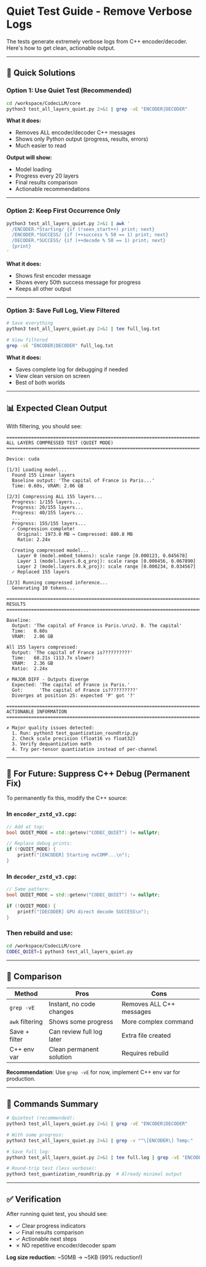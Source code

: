 # Quiet Test Guide - Remove Verbose Logs

The tests generate extremely verbose logs from C++ encoder/decoder. Here's how to get clean, actionable output.

---

## 🎯 Quick Solutions

### Option 1: Use Quiet Test (Recommended)
```bash
cd /workspace/CodecLLM/core
python3 test_all_layers_quiet.py 2>&1 | grep -vE "ENCODER|DECODER"
```

**What it does:**
- Removes ALL encoder/decoder C++ messages
- Shows only Python output (progress, results, errors)
- Much easier to read

**Output will show:**
- Model loading
- Progress every 20 layers
- Final results comparison
- Actionable recommendations

---

### Option 2: Keep First Occurrence Only
```bash
python3 test_all_layers_quiet.py 2>&1 | awk '
  /ENCODER.*Starting/ {if (!seen_start++) print; next}
  /ENCODER.*SUCCESS/ {if (++success % 50 == 1) print; next}
  /DECODER.*SUCCESS/ {if (++decode % 50 == 1) print; next}
  {print}
'
```

**What it does:**
- Shows first encoder message
- Shows every 50th success message for progress
- Keeps all other output

---

### Option 3: Save Full Log, View Filtered
```bash
# Save everything
python3 test_all_layers_quiet.py 2>&1 | tee full_log.txt

# View filtered
grep -vE "ENCODER|DECODER" full_log.txt
```

**What it does:**
- Saves complete log for debugging if needed
- View clean version on screen
- Best of both worlds

---

## 📊 Expected Clean Output

With filtering, you should see:

```
================================================================================
ALL LAYERS COMPRESSED TEST (QUIET MODE)
================================================================================

Device: cuda

[1/3] Loading model...
  Found 155 Linear layers
  Baseline output: 'The capital of France is Paris...'
  Time: 0.60s, VRAM: 2.06 GB

[2/3] Compressing ALL 155 layers...
  Progress: 1/155 layers...
  Progress: 20/155 layers...
  Progress: 40/155 layers...
  ...
  Progress: 155/155 layers...
  ✓ Compression complete!
    Original: 1973.0 MB → Compressed: 880.8 MB
    Ratio: 2.24x

  Creating compressed model...
    Layer 0 (model.embed_tokens): scale range [0.000123, 0.045678]
    Layer 1 (model.layers.0.q_proj): scale range [0.000456, 0.067890]
    Layer 2 (model.layers.0.k_proj): scale range [0.000234, 0.034567]
  ✓ Replaced 155 layers

[3/3] Running compressed inference...
  Generating 10 tokens...

================================================================================
RESULTS
================================================================================

Baseline:
  Output: 'The capital of France is Paris.\n\n2. B. The capital'
  Time:   0.60s
  VRAM:   2.06 GB

All 155 layers compressed:
  Output: 'The capital of France is??????????'
  Time:   68.21s (113.7x slower)
  VRAM:   2.36 GB
  Ratio:  2.24x

✗ MAJOR DIFF - Outputs diverge
  Expected: 'The capital of France is Paris.'
  Got:      'The capital of France is??????????'
  Diverges at position 25: expected 'P' got '?'

================================================================================
ACTIONABLE INFORMATION
================================================================================

✗ Major quality issues detected:
  1. Run: python3 test_quantization_roundtrip.py
  2. Check scale precision (float16 vs float32)
  3. Verify dequantization math
  4. Try per-tensor quantization instead of per-channel
```

---

## 🔧 For Future: Suppress C++ Debug (Permanent Fix)

To permanently fix this, modify the C++ source:

### In `encoder_zstd_v3.cpp`:
```cpp
// Add at top:
bool QUIET_MODE = std::getenv("CODEC_QUIET") != nullptr;

// Replace debug prints:
if (!QUIET_MODE) {
    printf("[ENCODER] Starting nvCOMP...\n");
}
```

### In `decoder_zstd_v3.cpp`:
```cpp
// Same pattern:
bool QUIET_MODE = std::getenv("CODEC_QUIET") != nullptr;

if (!QUIET_MODE) {
    printf("[DECODER] GPU direct decode SUCCESS\n");
}
```

### Then rebuild and use:
```bash
cd /workspace/CodecLLM/core
CODEC_QUIET=1 python3 test_all_layers_quiet.py
```

---

## 📝 Comparison

| Method | Pros | Cons |
|--------|------|------|
| `grep -vE` | Instant, no code changes | Removes ALL C++ messages |
| `awk` filtering | Shows some progress | More complex command |
| Save + filter | Can review full log later | Extra file created |
| C++ env var | Clean permanent solution | Requires rebuild |

**Recommendation**: Use `grep -vE` for now, implement C++ env var for production.

---

## 🎯 Commands Summary

```bash
# Quietest (recommended):
python3 test_all_layers_quiet.py 2>&1 | grep -vE "ENCODER|DECODER"

# With some progress:
python3 test_all_layers_quiet.py 2>&1 | grep -v "^\[ENCODER\] Temp:"

# Save full log:
python3 test_all_layers_quiet.py 2>&1 | tee full.log | grep -vE "ENCODER|DECODER"

# Round-trip test (less verbose):
python3 test_quantization_roundtrip.py  # Already minimal output
```

---

## ✅ Verification

After running quiet test, you should see:
- ✓ Clear progress indicators
- ✓ Final results comparison
- ✓ Actionable next steps
- ✗ NO repetitive encoder/decoder spam

**Log size reduction**: ~50MB → ~5KB (99% reduction!)

